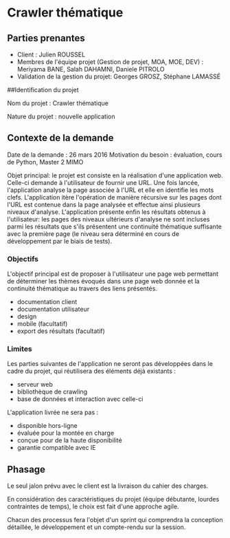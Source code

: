 # Crawler thématique

## Parties prenantes

* Client : Julien ROUSSEL
* Membres de l'équipe projet (Gestion de projet, MOA, MOE, DEV) : Meriyama BANE, Salah DAHAMNI, Daniele PITROLO
* Validation de la gestion du projet: Georges GROSZ, Stéphane LAMASSÉ

##Identification du projet

Nom du projet : Crawler thématique

Nature du projet : nouvelle application

## Contexte de la demande

Date de la demande : 26 mars 2016
Motivation du besoin : évaluation, cours de Python, Master 2 MIMO

Objet principal: le projet est consiste en la réalisation d'une application web.
Celle-ci demande à l'utilisateur de fournir une URL. Une fois lancée, l'application analyse la page associée à l'URL et elle en identifie les mots clefs.
L'application itère l'opération de manière récursive sur les pages dont l'URL est contenue dans la page analysée et effectue ainsi plusieurs niveaux d'analyse.
L'application présente enfin les résultats obtenus à l'utilisateur: les pages des niveaux ultérieurs d'analyse ne sont incluses parmi les résultats que s'ils présentent une continuité thématique suffisante avec la première page (le niveau sera déterminé en cours de développement par le biais de tests).

### Objectifs

L'objectif principal est de proposer à l'utilisateur une page web permettant de déterminer les thèmes évoqués dans une page web donnée et la continuité thématique au travers des liens présentés.

* documentation client
* documentation utilisateur
* design
* mobile (facultatif)
* export des résultats (facultatif)

### Limites

Les parties suivantes de l'application ne seront pas développées dans le cadre du projet, qui réutilisera des éléments déjà existants :

* serveur web
* bibliothèque de crawling
* base de données et interaction avec celle-ci

L'application livrée ne sera pas :

* disponible hors-ligne
* évaluée pour la montée en charge
* conçue pour de la haute disponibilité
* garantie compatible avec IE

## Phasage

Le seul jalon prévu avec le client est la livraison du cahier des charges.

En considération des caractéristiques du projet (équipe débutante, lourdes contraintes de temps), le choix est fait d'une approche agile.

Chacun des processus fera l'objet d'un sprint qui comprendra la conception détaillée, le développement et un compte-rendu sur la session.
